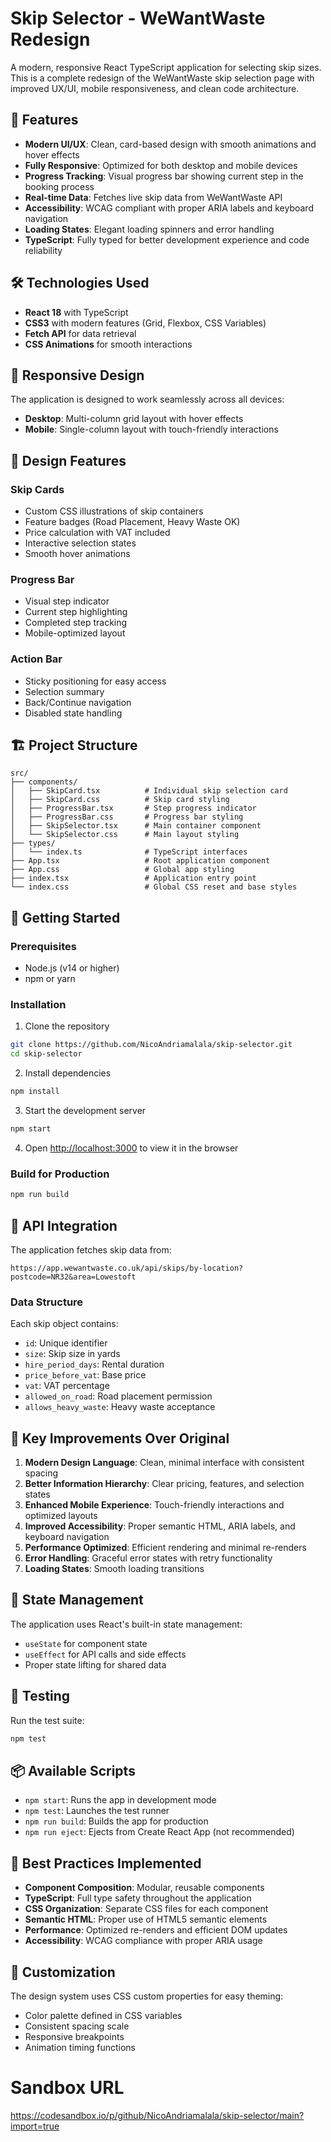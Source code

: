 # Skip Selector - WeWantWaste Redesign

A modern, responsive React TypeScript application for selecting skip sizes. This is a complete redesign of the WeWantWaste skip selection page with improved UX/UI, mobile responsiveness, and clean code architecture.

## 🚀 Features

- **Modern UI/UX**: Clean, card-based design with smooth animations and hover effects
- **Fully Responsive**: Optimized for both desktop and mobile devices
- **Progress Tracking**: Visual progress bar showing current step in the booking process
- **Real-time Data**: Fetches live skip data from WeWantWaste API
- **Accessibility**: WCAG compliant with proper ARIA labels and keyboard navigation
- **Loading States**: Elegant loading spinners and error handling
- **TypeScript**: Fully typed for better development experience and code reliability

## 🛠 Technologies Used

- **React 18** with TypeScript
- **CSS3** with modern features (Grid, Flexbox, CSS Variables)
- **Fetch API** for data retrieval
- **CSS Animations** for smooth interactions

## 📱 Responsive Design

The application is designed to work seamlessly across all devices:

- **Desktop**: Multi-column grid layout with hover effects
- **Mobile**: Single-column layout with touch-friendly interactions

## 🎨 Design Features

### Skip Cards

- Custom CSS illustrations of skip containers
- Feature badges (Road Placement, Heavy Waste OK)
- Price calculation with VAT included
- Interactive selection states
- Smooth hover animations

### Progress Bar

- Visual step indicator
- Current step highlighting
- Completed step tracking
- Mobile-optimized layout

### Action Bar

- Sticky positioning for easy access
- Selection summary
- Back/Continue navigation
- Disabled state handling

## 🏗 Project Structure

```
src/
├── components/
│   ├── SkipCard.tsx          # Individual skip selection card
│   ├── SkipCard.css          # Skip card styling
│   ├── ProgressBar.tsx       # Step progress indicator
│   ├── ProgressBar.css       # Progress bar styling
│   ├── SkipSelector.tsx      # Main container component
│   └── SkipSelector.css      # Main layout styling
├── types/
│   └── index.ts              # TypeScript interfaces
├── App.tsx                   # Root application component
├── App.css                   # Global app styling
├── index.tsx                 # Application entry point
└── index.css                 # Global CSS reset and base styles
```

## 🚀 Getting Started

### Prerequisites

- Node.js (v14 or higher)
- npm or yarn

### Installation

1. Clone the repository

```bash
git clone https://github.com/NicoAndriamalala/skip-selector.git
cd skip-selector
```

2. Install dependencies

```bash
npm install
```

3. Start the development server

```bash
npm start
```

4. Open [http://localhost:3000](http://localhost:3000) to view it in the browser

### Build for Production

```bash
npm run build
```

## 🔧 API Integration

The application fetches skip data from:

```
https://app.wewantwaste.co.uk/api/skips/by-location?postcode=NR32&area=Lowestoft
```

### Data Structure

Each skip object contains:

- `id`: Unique identifier
- `size`: Skip size in yards
- `hire_period_days`: Rental duration
- `price_before_vat`: Base price
- `vat`: VAT percentage
- `allowed_on_road`: Road placement permission
- `allows_heavy_waste`: Heavy waste acceptance

## 🎯 Key Improvements Over Original

1. **Modern Design Language**: Clean, minimal interface with consistent spacing
2. **Better Information Hierarchy**: Clear pricing, features, and selection states
3. **Enhanced Mobile Experience**: Touch-friendly interactions and optimized layouts
4. **Improved Accessibility**: Proper semantic HTML, ARIA labels, and keyboard navigation
5. **Performance Optimized**: Efficient rendering and minimal re-renders
6. **Error Handling**: Graceful error states with retry functionality
7. **Loading States**: Smooth loading transitions

## 🔄 State Management

The application uses React's built-in state management:

- `useState` for component state
- `useEffect` for API calls and side effects
- Proper state lifting for shared data

## 🧪 Testing

Run the test suite:

```bash
npm test
```

## 📦 Available Scripts

- `npm start`: Runs the app in development mode
- `npm test`: Launches the test runner
- `npm run build`: Builds the app for production
- `npm run eject`: Ejects from Create React App (not recommended)

## 🌟 Best Practices Implemented

- **Component Composition**: Modular, reusable components
- **TypeScript**: Full type safety throughout the application
- **CSS Organization**: Separate CSS files for each component
- **Semantic HTML**: Proper use of HTML5 semantic elements
- **Performance**: Optimized re-renders and efficient DOM updates
- **Accessibility**: WCAG compliance with proper ARIA usage

## 🎨 Customization

The design system uses CSS custom properties for easy theming:

- Color palette defined in CSS variables
- Consistent spacing scale
- Responsive breakpoints
- Animation timing functions

# Sandbox URL

https://codesandbox.io/p/github/NicoAndriamalala/skip-selector/main?import=true
